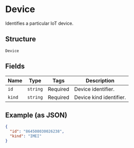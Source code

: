 
# Device

Identifies a particular IoT device.

## Structure

`Device`

## Fields

| Name | Type | Tags | Description |
|  --- | --- | --- | --- |
| `id` | `string` | Required | Device identifier. |
| `kind` | `string` | Required | Device kind identifier. |

## Example (as JSON)

```json
{
  "id": "864508030026238",
  "kind": "IMEI"
}
```

